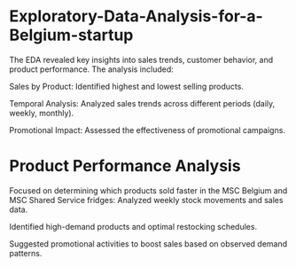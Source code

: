 # Exploratory-Data-Analysis-for-a-Belgium-startup

The EDA revealed key insights into sales trends, customer behavior, and product performance. 
The analysis included: 

Sales by Product: Identified highest and lowest selling products. 

Temporal Analysis: Analyzed sales trends across different periods (daily, weekly, monthly). 

Promotional Impact: Assessed the effectiveness of promotional campaigns.

# Product Performance Analysis 
Focused on determining which products sold faster in the MSC Belgium and MSC Shared 
Service fridges: 
Analyzed weekly stock movements and sales data. 

Identified high-demand products and optimal restocking schedules. 

Suggested promotional activities to boost sales based on observed demand patterns. 

